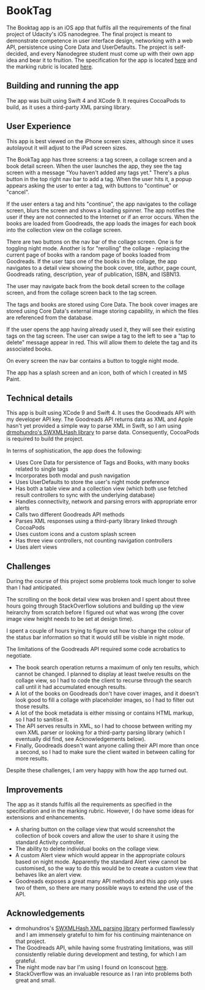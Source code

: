 # BookTag

The Booktag app is an iOS app that fulfils all the requirements of the final project of Udacity's iOS nanodegree. The final project is meant to demonstrate competence in user interface design, networking with a web API, persistence using Core Data and UserDefaults. The project is self-decided, and every Nanodegree student must come up with their own app idea and bear it to fruition. The specification for the app is located [here](https://docs.google.com/document/d/1CWsC1jszFEYX5EM3CE9sX88FuIZCim4fMNml-lUPKlo/pub?embedded=true) and the marking rubric is located [here](https://review.udacity.com/#!/rubrics/23/view).

## Building and running the app

The app was built using Swift 4 and XCode 9. It requires CocoaPods to build, as it uses a third-party XML parsing library.

## User Experience

This app is best viewed on the iPhone screen sizes, although since it uses autolayout it will adjust to the iPad screen sizes.

The BookTag app has three screens: a tag screen, a collage screen and a book detail screen. When the user launches the app, they see the tag screen with a message "You haven't added any tags yet." There's a plus button in the top right nav bar to add a tag. When the user hits it, a popup appears asking the user to enter a tag, with buttons to "continue" or "cancel".

If the user enters a tag and hits "continue", the app navigates to the collage screen, blurs the screen and shows a loading spinner. The app notifies the user if they are not connected to the Internet or if an error occurs.
When the books are loaded from Goodreads, the app loads the images for each book into the collection view on the collage screen.

There are two buttons on the nav bar of the collage screen. One is for toggling night mode. Another is for "rerolling" the collage - replacing the current page of books with a random page of books loaded from Goodreads.
If the user taps one of the books in the collage, the app navigates to a detail view showing the book cover, title, author, page count, Goodreads rating, description, year of publication, ISBN, and ISBN13.

The user may navigate back from the book detail screen to the collage screen, and from the collage screen back to the tag screen.

The tags and books are stored using Core Data. The book cover images are stored using Core Data's external image storing capability, in which the files are referenced from the database.

If the user opens the app having already used it, they will see their existing tags on the tag screen. The user can swipe a tag to the left to see a "tap to delete" message appear in red. This will allow them to delete the tag and its associated books.

On every screen the nav bar contains a button to toggle night mode.

The app has a splash screen and an icon, both of which I created in MS Paint.

## Technical details

This app is built using XCode 9 and Swift 4. It uses the Goodreads API with my developer API key. The Goodreads API returns data as XML and Apple hasn't yet provided a simple way to parse XML in Swift, so I am using [drmohundro's SWXMLHash library](https://github.com/drmohundro/SWXMLHash) to parse data. Consequently, CocoaPods is required to build the project.

In terms of sophistication, the app does the following: 
- Uses Core Data for persistence of Tags and Books, with many books related to single tags
- Incorporates both modal and push navigation
- Uses UserDefaults to store the user's night mode preference
- Has both a table view and a collection view (which both use fetched result controllers to sync with the underlying database)
- Handles connectivity, network and parsing errors with appropriate error alerts
- Calls two different Goodreads API methods
- Parses XML responses using a third-party library linked through CocoaPods
- Uses custom icons and a custom splash screen
- Has three view controllers, not counting navigation controllers
- Uses alert views

## Challenges

During the course of this project some problems took much longer to solve than I had anticipated. 

The scrolling on the book detail view was broken and I spent about three hours going through StackOverflow solutions and building up the view heirarchy from scratch before I figured out what was wrong (the cover image view height needs to be set at design time).

I spent a couple of hours trying to figure out how to change the colour of the status bar information so that it would still be visible in night mode.

The limitations of the Goodreads API required some code acrobatics to negotiate. 
* The book search operation returns a maximum of only ten results, which cannot be changed. I planned to display at least twelve results on the collage view, so I had to code the client to recurse through the search call until it had accumulated enough results. 
* A lot of the books on Goodreads don't have cover images, and it doesn't look good to fill a collage with placeholder images, so I had to filter out those results. 
* A lot of the book metadata is either missing or contains HTML markup, so I had to sanitise it.
* The API serves results in XML, so I had to choose between writing my own XML parser or looking for a third-party parsing library (which I eventually did find, see Acknowledgements below).
* Finally, Goodreads doesn't want anyone calling their API more than once a second, so I had to make sure the client waited in between calling for more results.

Despite these challenges, I am very happy with how the app turned out.

## Improvements

The app as it stands fulfils all the requirements as specified in the specification and in the marking rubric. However, I do have some ideas for extensions and enhancements.

* A sharing button on the collage view that would screenshot the collection of book covers and allow the user to share it using the standard Activity controller.
* The ability to delete individual books on the collage view.
* A custom Alert view which would appear in the appropriate colours based on night mode. Apparently the standard Alert view cannot be customised, so the way to do this would be to create a custom view that behaves like an alert view.
* Goodreads exposes a great many API methods and this app only uses two of them, so there are many possible ways to extend the use of the API.


## Acknowledgements

- drmohundros's [SWXMLHash XML parsing library](https://github.com/drmohundro/SWXMLHash) performed flawlessly and I am immensely grateful to him for his continuing maintenance on that project.
- The Goodreads API, while having some frustrating limitations, was still consistently reliable during development and testing, for which I am grateful.
- The night mode nav bar I'm using I found on Iconscout [here](https://iconscout.com/icon/night-mode-2).
- StackOverflow was an invaluable resource as I ran into problems both great and small.
